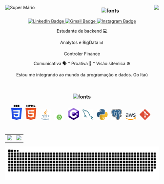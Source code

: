 <img align="right" src="https://komarev.com/ghpvc/?username=sSuzyguebata&color=red&style=flat-squares&label=Views"></img>

<img align="left" src="https://media.giphy.com/media/kFA6aTkhO7Gxi/giphy.gif?cid=ecf05e47j1q50w82ifgbqbohnbxe8fyqoyb4qwl2nygtwmay&rid=giphy.gif&ct=g" width="40%" alt="Super Mário"/>
<h3 align="center">
<img src="https://fontmeme.com/permalink/210820/3de7d456684a8a7d9e3cdab259351846.png" alt="fonts" border="0">
</h3>
<p align="center">
<a href="https://www.linkedin.com/in/suzana-alves-pcd-%F0%9F%8F%B3%EF%B8%8F%E2%80%8D%F0%9F%8C%88-6b7a9b3b/">
    <img src="http://img.shields.io/badge/-LinkedIn-0077B5?style=for-the-badge&logo=Linkedin&logoColor=white&link=https://www.linkedin.com/in/suzana-alves-pcd-%F0%9F%8F%B3%EF%B8%8F%E2%80%8D%F0%9F%8C%88-6b7a9b3b/" 
    alt="LinkedIn Badge" />
</a>
<a href="mailto:suzanaguebata@gmail.com">
    <img src="http://img.shields.io/badge/-Gmail-D14836?style=for-the-badge&logo=Gmail&logoColor=white&link=mailto:suzanaguebata@gmail.com" alt="Gmail Badge" />
</a>
<a href="https://www.instagram.com/suzyguebata/">
    <img src="https://img.shields.io/badge/Instagram-E4405F?style=for-the-badge&logo=instagram&logoColor=white&link=https://www.instagram.com/suzyguebata/&stylesocial" 
    alt="Instagram Badge" />
</a>
<p align="center">Estudante de backend 💻</p>
<p align="center">Analytcs e BigData 📊</p>
<p align="center">Controler Finance</p>
<p align="center">Comunicativa 🗣 ° Proativa 🧩 ° Visão sitemica ⚙</p>
<p align="center">Estou me integrando ao mundo da programação e dados. Go Itaú </p>

<br>

<h3 align="center">
<img src="https://fontmeme.com/permalink/210820/29d1ef6825a8ff170b368826d976d7e4.png" alt="fonts" border="0">
</h3>
<p align="center">
<img alt="CSS Icon" src="images/css.png" width="35px" /> &nbsp;
<img alt="HTML Icon" src="images/html.png" width="35px" /> &nbsp;
<img alt="Java Icon" src="images/java.svg" width="35px" /> &nbsp;
<img alt="Spring Boot Icon" src="images/spingboot.png" width="35px" /> &nbsp;
<img alt="C# Icon" src="images/c-sharp.svg" width="35px" /> &nbsp;
<img alt="MySQL Icon" src="images/mysql.svg" width="35px" /> &nbsp;
<img alt="Python Icon" src="images/python.svg" width="35px" /> &nbsp;
<img alt="Postgresql Icon" src="images/postgresql.svg" width="35px" /> &nbsp;
<img alt="AWS Icon" src="images/aws.png" width="35px" /> &nbsp;
<img alt="Git Icon" src="images/git.svg" width="35px" /> &nbsp;
</p>

<br>

<table align="center" width="100%">
<row>
    <td>
        <img height="172" src='https://github-readme-stats.vercel.app/api/top-langs/?username=Suzyguebata&layout=compact&hide=shell&theme=kacho_ga'>
    </td>
    <td>
        <img height="172" src='https://github-readme-stats.vercel.app/api?username=Suzyguebata&show_icons=true&theme=kacho_ga&include_all_commits=true&count_private=true'>
    </td>
</row>
</table>
<img src="https://raw.githubusercontent.com/Platane/snk/output/github-contribution-grid-snake.svg" 
alt="Animação cobrinha"/>
